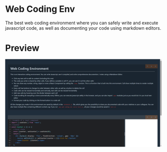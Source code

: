 # Web Coding Env
The best web coding environment where you can safely write and execute javascript code, as well as documenting your code using markdown editors.
# Preview
![](./public/images/preview.png)
